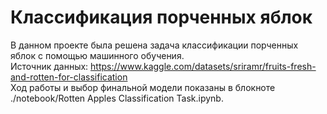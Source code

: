 # Классификация порченных яблок

В данном проекте была решена задача классификации порченных яблок с помощью машинного обучения.<br>
Источник данных: https://www.kaggle.com/datasets/sriramr/fruits-fresh-and-rotten-for-classification <br>
Ход работы и выбор финальной модели показаны в блокноте ./notebook/Rotten Apples Classification Task.ipynb.
